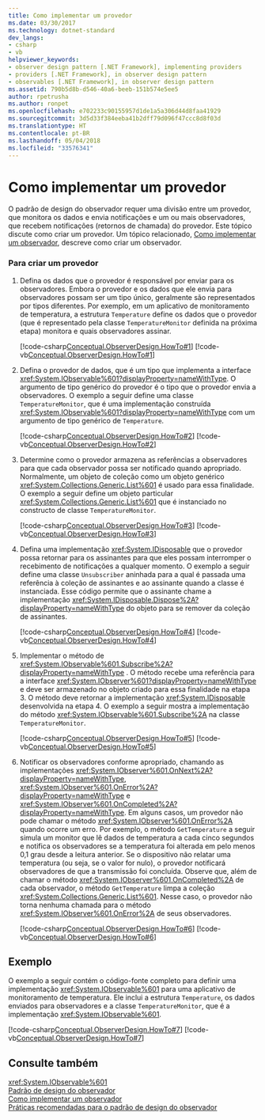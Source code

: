```yaml
---
title: Como implementar um provedor
ms.date: 03/30/2017
ms.technology: dotnet-standard
dev_langs:
- csharp
- vb
helpviewer_keywords:
- observer design pattern [.NET Framework], implementing providers
- providers [.NET Framework], in observer design pattern
- observables [.NET Framework], in observer design pattern
ms.assetid: 790b5d8b-d546-40a6-beeb-151b574e5ee5
author: rpetrusha
ms.author: ronpet
ms.openlocfilehash: e702233c90155957d1de1a5a306d44d8faa41929
ms.sourcegitcommit: 3d5d33f384eeba41b2dff79d096f47ccc8d8f03d
ms.translationtype: HT
ms.contentlocale: pt-BR
ms.lasthandoff: 05/04/2018
ms.locfileid: "33576341"
---
```

# <a name="how-to-implement-a-provider"></a>Como implementar um provedor
O padrão de design do observador requer uma divisão entre um provedor, que monitora os dados e envia notificações e um ou mais observadores, que recebem notificações (retornos de chamada) do provedor. Este tópico discute como criar um provedor. Um tópico relacionado, [Como implementar um observador](../../../docs/standard/events/how-to-implement-an-observer.md), descreve como criar um observador.  
  
### <a name="to-create-a-provider"></a>Para criar um provedor  
  
1.  Defina os dados que o provedor é responsável por enviar para os observadores. Embora o provedor e os dados que ele envia para observadores possam ser um tipo único, geralmente são representados por tipos diferentes. Por exemplo, em um aplicativo de monitoramento de temperatura, a estrutura `Temperature` define os dados que o provedor (que é representado pela classe `TemperatureMonitor` definida na próxima etapa) monitora e quais observadores assinar.  
  
     [!code-csharp[Conceptual.ObserverDesign.HowTo#1](../../../samples/snippets/csharp/VS_Snippets_CLR/conceptual.observerdesign.howto/cs/data.cs#1)]
     [!code-vb[Conceptual.ObserverDesign.HowTo#1](../../../samples/snippets/visualbasic/VS_Snippets_CLR/conceptual.observerdesign.howto/vb/data.vb#1)]  
  
2.  Defina o provedor de dados, que é um tipo que implementa a interface <xref:System.IObservable%601?displayProperty=nameWithType>. O argumento de tipo genérico do provedor é o tipo que o provedor envia a observadores. O exemplo a seguir define uma classe `TemperatureMonitor`, que é uma implementação construída <xref:System.IObservable%601?displayProperty=nameWithType> com um argumento de tipo genérico de `Temperature`.  
  
     [!code-csharp[Conceptual.ObserverDesign.HowTo#2](../../../samples/snippets/csharp/VS_Snippets_CLR/conceptual.observerdesign.howto/cs/provider.cs#2)]
     [!code-vb[Conceptual.ObserverDesign.HowTo#2](../../../samples/snippets/visualbasic/VS_Snippets_CLR/conceptual.observerdesign.howto/vb/provider.vb#2)]  
  
3.  Determine como o provedor armazena as referências a observadores para que cada observador possa ser notificado quando apropriado. Normalmente, um objeto de coleção como um objeto genérico <xref:System.Collections.Generic.List%601> é usado para essa finalidade. O exemplo a seguir define um objeto particular <xref:System.Collections.Generic.List%601> que é instanciado no constructo de classe `TemperatureMonitor`.  
  
     [!code-csharp[Conceptual.ObserverDesign.HowTo#3](../../../samples/snippets/csharp/VS_Snippets_CLR/conceptual.observerdesign.howto/cs/provider.cs#3)]
     [!code-vb[Conceptual.ObserverDesign.HowTo#3](../../../samples/snippets/visualbasic/VS_Snippets_CLR/conceptual.observerdesign.howto/vb/provider.vb#3)]  
  
4.  Defina uma implementação <xref:System.IDisposable> que o provedor possa retornar para os assinantes para que eles possam interromper o recebimento de notificações a qualquer momento. O exemplo a seguir define uma classe `Unsubscriber` aninhada para a qual é passada uma referência à coleção de assinantes e ao assinante quando a classe é instanciada. Esse código permite que o assinante chame a implementação <xref:System.IDisposable.Dispose%2A?displayProperty=nameWithType> do objeto para se remover da coleção de assinantes.  
  
     [!code-csharp[Conceptual.ObserverDesign.HowTo#4](../../../samples/snippets/csharp/VS_Snippets_CLR/conceptual.observerdesign.howto/cs/provider.cs#4)]
     [!code-vb[Conceptual.ObserverDesign.HowTo#4](../../../samples/snippets/visualbasic/VS_Snippets_CLR/conceptual.observerdesign.howto/vb/provider.vb#4)]  
  
5.  Implementar o método de <xref:System.IObservable%601.Subscribe%2A?displayProperty=nameWithType> . O método recebe uma referência para a interface <xref:System.IObserver%601?displayProperty=nameWithType> e deve ser armazenado no objeto criado para essa finalidade na etapa 3. O método deve retornar a implementação <xref:System.IDisposable> desenvolvida na etapa 4. O exemplo a seguir mostra a implementação do método <xref:System.IObservable%601.Subscribe%2A> na classe `TemperatureMonitor`.  
  
     [!code-csharp[Conceptual.ObserverDesign.HowTo#5](../../../samples/snippets/csharp/VS_Snippets_CLR/conceptual.observerdesign.howto/cs/provider.cs#5)]
     [!code-vb[Conceptual.ObserverDesign.HowTo#5](../../../samples/snippets/visualbasic/VS_Snippets_CLR/conceptual.observerdesign.howto/vb/provider.vb#5)]  
  
6.  Notificar os observadores conforme apropriado, chamando as implementações <xref:System.IObserver%601.OnNext%2A?displayProperty=nameWithType>, <xref:System.IObserver%601.OnError%2A?displayProperty=nameWithType> e <xref:System.IObserver%601.OnCompleted%2A?displayProperty=nameWithType>. Em alguns casos, um provedor não pode chamar o método <xref:System.IObserver%601.OnError%2A> quando ocorre um erro. Por exemplo, o método `GetTemperature` a seguir simula um monitor que lê dados de temperatura a cada cinco segundos e notifica os observadores se a temperatura foi alterada em pelo menos 0,1 grau desde a leitura anterior. Se o dispositivo não relatar uma temperatura (ou seja, se o valor for nulo), o provedor notificará observadores de que a transmissão foi concluída. Observe que, além de chamar o método <xref:System.IObserver%601.OnCompleted%2A> de cada observador, o método `GetTemperature` limpa a coleção <xref:System.Collections.Generic.List%601>. Nesse caso, o provedor não torna nenhuma chamada para o método <xref:System.IObserver%601.OnError%2A> de seus observadores.  
  
     [!code-csharp[Conceptual.ObserverDesign.HowTo#6](../../../samples/snippets/csharp/VS_Snippets_CLR/conceptual.observerdesign.howto/cs/provider.cs#6)]
     [!code-vb[Conceptual.ObserverDesign.HowTo#6](../../../samples/snippets/visualbasic/VS_Snippets_CLR/conceptual.observerdesign.howto/vb/provider.vb#6)]  
  
## <a name="example"></a>Exemplo  
 O exemplo a seguir contém o código-fonte completo para definir uma implementação <xref:System.IObservable%601> para uma aplicativo de monitoramento de temperatura. Ele inclui a estrutura `Temperature`, os dados enviados para observadores e a classe `TemperatureMonitor`, que é a implementação <xref:System.IObservable%601>.  
  
 [!code-csharp[Conceptual.ObserverDesign.HowTo#7](../../../samples/snippets/csharp/VS_Snippets_CLR/conceptual.observerdesign.howto/cs/provider.cs#7)]
 [!code-vb[Conceptual.ObserverDesign.HowTo#7](../../../samples/snippets/visualbasic/VS_Snippets_CLR/conceptual.observerdesign.howto/vb/provider.vb#7)]  
  
## <a name="see-also"></a>Consulte também  
 <xref:System.IObservable%601>  
 [Padrão de design do observador](../../../docs/standard/events/observer-design-pattern.md)  
 [Como implementar um observador](../../../docs/standard/events/how-to-implement-an-observer.md)  
 [Práticas recomendadas para o padrão de design do observador](../../../docs/standard/events/observer-design-pattern-best-practices.md)
